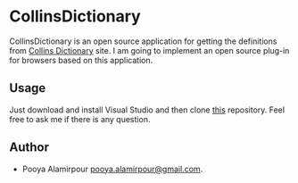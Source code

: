 # CollinsDictionary
CollinsDictionary is an open source application for getting the definitions from [Collins Dictionary](https://www.collinsdictionary.com/dictionary/english/definition) site. I am going to implement an open source plug-in for browsers based on this application.

## Usage
Just download and install Visual Studio and then clone [this](https://github.com/PooyaAlamirpour/CollinsDictionary) repository. Feel free to ask me if there is any question.

## Author
- Pooya Alamirpour [pooya.alamirpour@gmail.com](pooya.alamirpour@gmail.com).